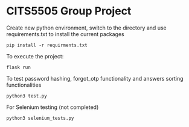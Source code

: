 # CITS5505 Group Project

Create new python environment, switch to the directory and use requirements.txt to install the current packages
```
pip install -r requirments.txt
```

To execute the project:
```
flask run
```

To test password hashing, forgot_otp functionality and answers sorting functionalities
```
python3 test.py
```

For Selenium testing (not completed)
```
python3 selenium_tests.py
```